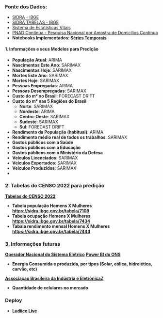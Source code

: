 ### Fonte dos Dados: 
- [SIDRA - IBGE](https://sidra.ibge.gov.br/home/pnadcm)
- [SIDRA TABELAS - IBGE](https://sidra.ibge.gov.br/pesquisa/pnadca/tabelas)
- [Sistema de Estatísticas Vitais](https://www.ibge.gov.br/estatisticas/sociais/populacao/9110-estatisticas-do-registro-civil.html?edicao=32267&t=o-que-e)
- [PNAD Contínua - Pesquisa Nacional por Amostra de Domicílios Contínua](https://www.ibge.gov.br/estatisticas/sociais/trabalho/9173-pesquisa-nacional-por-amostra-de-domicilios-continua-trimestral.html?=&t=resultados)
- **Notebooks Implementados: [Séries Temporais](https://felipequentino.quarto.pub/series-temporais/)**

#### 1. Informações e seus Modelos para Predição

- **População Atual**: ARIMA
- **Nascimentos Este Ano**: SARIMAX
- **Nascimentos Hoje**: SARIMAX
- **Mortes Este Ano**: SARIMAX
- **Mortes Hoje**: SARIMAX
- **Pessoas Empregadas**: ARIMA
- **Pessoas Desempregadas**: SARIMAX
- **Custo do m² no Brasil**: FORECAST DRIFT 
- **Custo do m² nas 5 Regiões do Brasil**
  - **Norte**: SARIMAX
  - **Nordeste**: ARIMA
  - **Centro-Oeste**: SARIMAX
  - **Sudeste**: SARIMAX
  - **Sul**: FORECAST DRIFT
- **Rendimento da População (habitual)**: ARIMA
- **Rendimento médio real de todos os trabalhos**: SARIMAX
- **Gastos públicos com a Saúde**
- **Gastos públicos com a Educação**
- **Gastos públicos com o Ministério da Defesa**
- **Veículos Licenciados**: SARIMAX
- **Veículos Exportados**: SARIMAX
- **Veículos Produzidos**: SARIMAX
- 
### 2. Tabelas do CENSO 2022 para predição

**[Tabelas do CENSO 2022](https://sidra.ibge.gov.br/pesquisa/pnadca/tabelas)**

- **Tabela população Homens X Mulheres https://sidra.ibge.gov.br/tabela/7109**
- **Tabela ocupação Homens X Mulheres https://sidra.ibge.gov.br/tabela/7434**
- **Tabala rendimento mensal Homens X Mulheres https://sidra.ibge.gov.br/tabela/7444**

### 3. Informações futuras

**[Operador Nacional do Sistema Elétrico](https://dados.ons.org.br/)**
**[Power BI do ONS](https://www.gov.br/mme/pt-br/assuntos/secretarias/sntep/publicacoes/boletins-mensais-de-energia/painel-interativo)**

- **Energia Consumida e produzida, por tipos (Solar, eólica, hidrelética, carvão, etc)**

**[Associação Brasileira da Indústria e EletrônicaZ](https://www.abinee.org.br/organizacao/decon/dados/setoriais/)**

- **Quantidade de celulares no mercado**

### Deploy

- **[Ludiico Live](https://ludiico-live.vercel.app/)**
